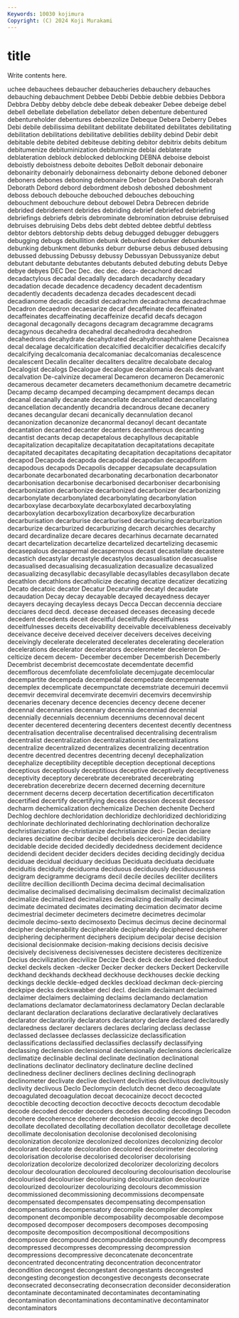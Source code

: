 ```yaml
---
Keywords: 10030 kojimura
Copyright: (C) 2024 Koji Murakami
---
```


# title

Write contents here.



uchee debauchees debaucher debaucheries debauchery debauches debauching debauchment Debbee
Debbi Debbie debbie debbies Debbora Debbra Debby debby debcle debe
debeak debeaker Debee debeige debel debell debellate debellation debellator deben
debenture debentured debentureholder debentures debenzolize Debeque Debera Deberry Debes Debi
debile debilissima debilitant debilitate debilitated debilitates debilitating debilitation debilitations debilitative
debilities debility debind Debir debit debitable debite debited debiteuse debiting
debitor debitrix debits debitum debitumenize debituminization debituminize deblai deblaterate deblateration
deblock deblocked deblocking DEBNA deboise deboist deboistly deboistness deboite deboites
DeBolt debonair debonaire debonairity debonairly debonairness debonairty debone deboned deboner
deboners debones deboning debonnaire Debor Debora Deborah deborah Deborath Debord
debord debordment debosh deboshed deboshment deboss debouch debouche debouched debouches
debouching debouchment debouchure debout debowel Debra Debrecen debride debrided debridement
debrides debriding debrief debriefed debriefing debriefings debriefs debris debrominate debromination
debruise debruised debruises debruising Debs debs debt debted debtee debtful
debtless debtor debtors debtorship debts debug debugged debugger debuggers debugging
debugs debullition debunk debunked debunker debunkers debunking debunkment debunks deburr
deburse debus debused debusing debussed debussing Debussy debussy Debussyan Debussyanize
debut debutant debutante debutantes debutants debuted debuting debuts Debye debye
debyes DEC Dec Dec. dec dec. deca- decachord decad decadactylous
decadal decadally decadarch decadarchy decadary decadation decade decadence decadency decadent
decadentism decadently decadents decadenza decades decadescent decadi decadianome decadic decadist
decadrachm decadrachma decadrachmae Decadron decaedron decaesarize decaf decaffeinate decaffeinated decaffeinates
decaffeinating decaffeinize decafid decafs decagon decagonal decagonally decagons decagram decagramme
decagrams decagynous decahedra decahedral decahedrodra decahedron decahedrons decahydrate decahydrated decahydronaphthalene
Decaisnea decal decalage decalcification decalcified decalcifier decalcifies decalcify decalcifying decalcomania
decalcomaniac decalcomanias decalescence decalescent Decalin decaliter decaliters decalitre decalobate decalog
Decalogist decalogs Decalogue decalogue decalomania decals decalvant decalvation De-calvinize decameral
Decameron decameron Decameronic decamerous decameter decameters decamethonium decametre decametric Decamp
decamp decamped decamping decampment decamps decan decanal decanally decanate decancellate
decancellated decancellating decancellation decandently decandria decandrous decane decanery decanes decangular
decani decanically decannulation decanol decanonization decanonize decanormal decanoyl decant decantate
decantation decanted decanter decanters decantherous decanting decantist decants decap decapetalous
decaphyllous decapitable decapitalization decapitalize decapitatation decapitatations decapitate decapitated decapitates decapitating
decapitation decapitations decapitator decapod Decapoda decapoda decapodal decapodan decapodiform decapodous
decapods Decapolis decapper decapsulate decapsulation decarbonate decarbonated decarbonating decarbonation decarbonator
decarbonisation decarbonise decarbonised decarboniser decarbonising decarbonization decarbonize decarbonized decarbonizer decarbonizing
decarbonylate decarbonylated decarbonylating decarbonylation decarboxylase decarboxylate decarboxylated decarboxylating decarboxylation decarboxylization
decarboxylize decarburation decarburisation decarburise decarburised decarburising decarburization decarburize decarburized decarburizing
decarch decarchies decarchy decard decardinalize decare decares decarhinus decarnate decarnated
decart decartelization decartelize decartelized decartelizing decasemic decasepalous decaspermal decaspermous decast
decastellate decastere decastich decastylar decastyle decastylos decasualisation decasualise decasualised decasualising
decasualization decasualize decasualized decasualizing decasyllabic decasyllable decasyllables decasyllabon decate decathlon
decathlons decatholicize decating decatize decatizer decatizing Decato decatoic decator Decatur
Decaturville decatyl decaudate decaudation Decay decay decayable decayed decayedness decayer
decayers decaying decayless decays Decca Deccan deccennia decciare decciares decd
decd. decease deceased deceases deceasing decede decedent decedents deceit deceitful
deceitfully deceitfulness deceitfulnesses deceits deceivability deceivable deceivableness deceivably deceivance deceive
deceived deceiver deceivers deceives deceiving deceivingly decelerate decelerated decelerates decelerating
deceleration decelerations decelerator decelerators decelerometer deceleron De-celticize decem decem- December
december Decemberish Decemberly Decembrist decembrist decemcostate decemdentate decemfid decemflorous decemfoliate
decemfoliolate decemjugate decemlocular decempartite decempeda decempedal decempedate decempennate decemplex decemplicate
decempunctate decemstriate decemuiri decemvii decemvir decemviral decemvirate decemviri decemvirs decemvirship
decenaries decenary decence decencies decency decene decener decennal decennaries decennary
decennia decenniad decennial decennially decennials decennium decenniums decennoval decent decenter
decentered decentering decenters decentest decently decentness decentralisation decentralise decentralised decentralising
decentralism decentralist decentralization decentralizationist decentralizations decentralize decentralized decentralizes decentralizing decentration
decentre decentred decentres decentring decenyl decephalization decephalize deceptibility deceptible deception
deceptional deceptions deceptious deceptiously deceptitious deceptive deceptively deceptiveness deceptivity deceptory
decerebrate decerebrated decerebrating decerebration decerebrize decern decerned decerning decerniture decernment
decerns decerp decertation decertification decertificaton decertified decertify decertifying decess decession
decessit decessor decharm dechemicalization dechemicalize Dechen dechenite Decherd Dechlog dechlore
dechloridation dechloridize dechloridized dechloridizing dechlorinate dechlorinated dechlorinating dechlorination dechoralize dechristianization
de-christianize dechristianize deci- Decian deciare deciares deciatine decibar decibel decibels
deciceronize decidability decidable decide decided decidedly decidedness decidement decidence decidendi
decident decider deciders decides deciding decidingly decidua deciduae decidual deciduary
deciduas Deciduata deciduata deciduate deciduitis deciduity deciduoma deciduous deciduously deciduousness
decigram decigramme decigrams decil decile deciles deciliter deciliters decilitre decillion
decillionth Decima decima decimal decimalisation decimalise decimalised decimalising decimalism decimalist
decimalization decimalize decimalized decimalizes decimalizing decimally decimals decimate decimated decimates
decimating decimation decimator decime decimestrial decimeter decimeters decimetre decimetres decimolar
decimole decimo-sexto decimosexto Decimus decimus decine decinormal decipher decipherability decipherable
decipherably deciphered decipherer deciphering decipherment deciphers decipium decipolar decise decision
decisional decisionmake decision-making decisions decisis decisive decisively decisiveness decisivenesses decistere
decisteres decitizenize Decius decivilization decivilize Decize Deck deck decke decked
deckedout deckel deckels decken -decker Decker decker deckers Deckert Deckerville
deckhand deckhands deckhead deckhouse deckhouses deckie decking deckings deckle deckle-edged
deckles deckload deckman deck-piercing deckpipe decks deckswabber decl decl. declaim
declaimant declaimed declaimer declaimers declaiming declaims declamando declamation declamations declamator
declamatoriness declamatory Declan declarable declarant declaration declarations declarative declaratively declaratives
declarator declaratorily declarators declaratory declare declared declaredly declaredness declarer declarers
declares declaring declass declasse declassed declassee declasses declassicize declassification declassifications
declassified declassifies declassify declassifying declassing declension declensional declensionally declensions declericalize
declimatize declinable declinal declinate declination declinational declinations declinator declinatory declinature
decline declined declinedness decliner decliners declines declining declinograph declinometer declivate
declive declivent declivities declivitous declivitously declivity declivous Declo Declomycin declutch
decnet deco decoagulate decoagulated decoagulation decoat decocainize decoct decocted decoctible
decocting decoction decoctive decocts decoctum decodable decode decoded decoder decoders
decodes decoding decodings Decodon decohere decoherence decoherer decohesion decoic decoke
decoll decollate decollated decollating decollation decollator decolletage decollete decollimate decolonisation
decolonise decolonised decolonising decolonization decolonize decolonized decolonizes decolonizing decolor decolorant
decolorate decoloration decolored decolorimeter decoloring decolorisation decolorise decolorised decoloriser decolorising
decolorization decolorize decolorized decolorizer decolorizing decolors decolour decolouration decoloured decolouring
decolourisation decolourise decolourised decolouriser decolourising decolourization decolourize decolourized decolourizer decolourizing
decolours decommission decommissioned decommissioning decommissions decompensate decompensated decompensates decompensating decompensation
decompensations decompensatory decompile decompiler decomplex decomponent decomponible decomposability decomposable decompose
decomposed decomposer decomposers decomposes decomposing decomposite decomposition decompositional decompositions decomposure
decompound decompoundable decompoundly decompress decompressed decompresses decompressing decompression decompressions decompressive
deconcatenate deconcentrate deconcentrated deconcentrating deconcentration deconcentrator decondition decongest decongestant decongestants
decongested decongesting decongestion decongestive decongests deconsecrate deconsecrated deconsecrating deconsecration deconsider
deconsideration decontaminate decontaminated decontaminates decontaminating decontamination decontaminations decontaminative decontaminator decontaminators
